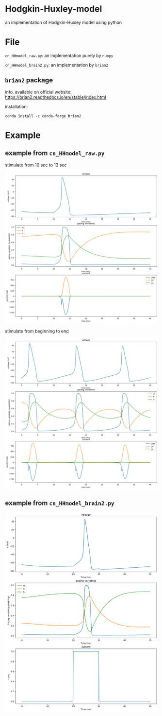 # Hodgkin-Huxley-model
an implementation of Hodgkin-Huxley model using python

# File
`cn_HHmodel_raw.py`: an implementation purely by `numpy`

`cn_HHmodel_brain2.py`: an implementation by `brian2`

## `brian2` package

info. available on official website: https://brian2.readthedocs.io/en/stable/index.html

installation:

```
conda install -c conda-forge brian2
```

# Example

## example from `cn_HHmodel_raw.py`

stimulate from 10 sec to 13 sec

![](https://raw.githubusercontent.com/HeMuling/markdown-note-pic/main/202212172128434.png)

stimulate from beginning to end

![](https://raw.githubusercontent.com/HeMuling/markdown-note-pic/main/202212180215663.png)

## example from `cn_HHmodel_brain2.py`

![](https://raw.githubusercontent.com/HeMuling/markdown-note-pic/main/202301012006641.png)
